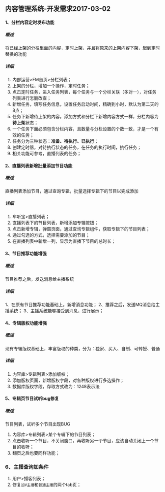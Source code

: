## 内容管理系统-开发需求2017-03-02

#### 1、分栏内容定时发布功能
##### 概述
将已经上架的分栏里面的内容，定时上架，并且将原来的上架内容下架，起到定时替换的功能
##### 详细

1. 内部运营>FM首页>分栏列表；
2. 上架的分栏，增加一个操作，定时任务；
3. 点击定时任务，进入任务列表，每个任务与一个分栏关联（多对一），对任务列表进行怎删改查；
4. 新增任务，填写任务信息，设置任务启动时间，精确到小时，默认为第二天的8点；
5. 任务下新增待上架的内容，添加方式和分栏下新增内容方式一样，分栏内容为**待上架**状态；
6. 一个任务下面必须包含分栏内容，且数量与分栏设置的个数一致，才是一个有效的任务；
7. 任务分为三种状态：**准备、待执行、已执行**；
8. 创建定时器，对待执行状态的任务，在任务的执行时间，执行任务；
9. 相关功能可参考，直播列表的任务；

#### 2、直播列表新增批量添加节目功能
##### 概述
直播列表添加节目，通过查询专辑，批量选择专辑下的节目以完成添加
##### 详细
1. 车听宝>直播列表；
2. 直播列表下的节目列表，新增添加专辑按钮；
3. 点击新增专辑，弹窗页面，通过查询专辑组件，获取专辑下的节目列表；
4. 通过勾选的方式，选择需要添加的节目；
5. 在直播列表中新增一列，显示为直播下节目的总时长；

#### 3、节目推荐功能增强
##### 概述
节目推荐之后，发送消息给主播系统
##### 详细
1、在原有节目推荐功能基础上，新增消息功能；
2、推荐之后，发送MQ消息给主播系统；
3、主播系统能够接受到消息，进行展示；

#### 4、专辑版权功能增强
##### 概述
现有专辑版权基础上，丰富版权的种类，分为：独家、买入、自制、可转授、普通
##### 详细
1. 内容库>专辑列表>添加版权；
2. 添加版权页面，新增版权字段，对各种版权进行多选操作；
3. 数据库版权字段，存取方式改为：1248表示法


#### 5、专辑页节目试听bug修复
##### 概述
节目列表，试听多个节目出现BUG

1. 内容库>专辑列表>某个专辑下的节目列表；
2. 点击收听一个节目，不关闭窗口，再收听另一个节目，应该自动关闭上一个节目的收听；
3. 翻页之后也要同样功能；

### 6、主播查询加条件

1. 用户>播客列表；
2. 修复`加V主播`和`普通主播`的两个tab页；

